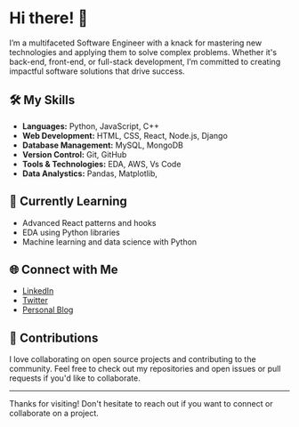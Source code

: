 # Hi there! 👋

I’m a multifaceted Software Engineer with a knack for mastering new technologies and applying them to solve complex problems. Whether it's back-end, front-end, or full-stack development, I’m committed to creating impactful software solutions that drive success.

## 🛠️ My Skills

- **Languages:** Python, JavaScript, C++
- **Web Development:** HTML, CSS, React, Node.js, Django
- **Database Management:** MySQL, MongoDB
- **Version Control:** Git, GitHub
- **Tools & Technologies:** EDA, AWS, Vs Code
- **Data Analystics:** Pandas, Matplotlib,

## 🌱 Currently Learning

- Advanced React patterns and hooks
- EDA using Python libraries
- Machine learning and data science with Python


## 🌐 Connect with Me

- [LinkedIn](https://www.linkedin.com/in/himmans-bhardwaj-92616536146559452735)
- [Twitter](https://twitter.com/himmans15)
- [Personal Blog](https://himmans15.github.io/blog)



## 🤝 Contributions

I love collaborating on open source projects and contributing to the community. Feel free to check out my repositories and open issues or pull requests if you'd like to collaborate.

---

Thanks for visiting! Don't hesitate to reach out if you want to connect or collaborate on a project.

